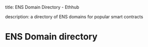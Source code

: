 title: ENS Domain Directory - Ethhub  

description: a directory of ENS domains for popular smart contracts

# ENS Domain directory
